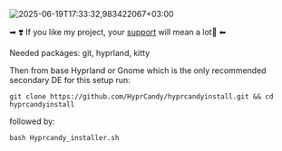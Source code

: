 ![2025-06-19T17:33:32,983422067+03:00](https://github.com/user-attachments/assets/671960f9-e5ec-42cd-a3ce-87c072ead1eb)

➡ ❣️ If you like my project, your [support](https://ko-fi.com/ianmking) will mean a lot🙂 ⬅

Needed packages: git, hyprland, kitty

Then from base Hyprland or Gnome which is the only recommended secondary DE for this setup run:
```shell
git clone https://github.com/HyprCandy/hyprcandyinstall.git && cd hyprcandyinstall
```
followed by:
```shell
bash Hyprcandy_installer.sh
```
